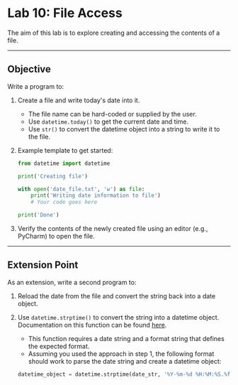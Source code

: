 # Lab 10: File Access

The aim of this lab is to explore creating and accessing the contents of a file.

---

## Objective

Write a program to:

1. Create a file and write today's date into it. 
   - The file name can be hard-coded or supplied by the user.
   - Use `datetime.today()` to get the current date and time.
   - Use `str()` to convert the datetime object into a string to write it to the file.

2. Example template to get started:

   ```python
   from datetime import datetime

   print('Creating file')

   with open('date_file.txt', 'w') as file:
       print('Writing date information to file')
       # Your code goes here

   print('Done')
   ```

3. Verify the contents of the newly created file using an editor (e.g., PyCharm) to open the file.

---

## Extension Point

As an extension, write a second program to:

1. Reload the date from the file and convert the string back into a date object.
2. Use `datetime.strptime()` to convert the string into a datetime object. Documentation on this function can be found [here](https://docs.python.org/3/library/datetime.html#datetime.datetime.strptime).
   - This function requires a date string and a format string that defines the expected format.
   - Assuming you used the approach in step 1, the following format should work to parse the date string and create a datetime object:

   ```python
   datetime_object = datetime.strptime(date_str, '%Y-%m-%d %H:%M:%S.%f')
   ```
